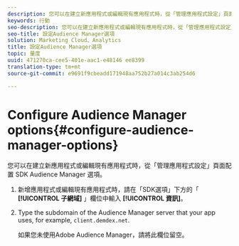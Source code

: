 ```yaml
---
description: 您可以在建立新應用程式或編輯現有應用程式時，從「管理應用程式設定」頁面配置 SDK Audience Manager 選項。
keywords: 行動
seo-description: 您可以在建立新應用程式或編輯現有應用程式時，從「管理應用程式設定」頁面配置 SDK Audience Manager 選項。
seo-title: 設定Audience Manager選項
solution: Marketing Cloud、Analytics
title: 設定Audience Manager選項
topic: 量度
uuid: 471270ca-cee5-401e-aac1-e48146 ee8399
translation-type: tm+mt
source-git-commit: e9691f9cbeadd171948aa752b27a014c3ab254d6

---
```



# Configure Audience Manager options{#configure-audience-manager-options}

您可以在建立新應用程式或編輯現有應用程式時，從「管理應用程式設定」頁面配置 SDK Audience Manager 選項。

1. 新增應用程式或編輯現有應用程式時，請在「SDK選項」下方的「 **[!UICONTROL 子網域]** 」欄位中輸入 **[!UICONTROL 資訊]**。

1. Type the subdomain of the Audience Manager server that your app uses, for example, `client.demdex.net`.

   如果您未使用Adobe Audience Manager，請將此欄位留空。
